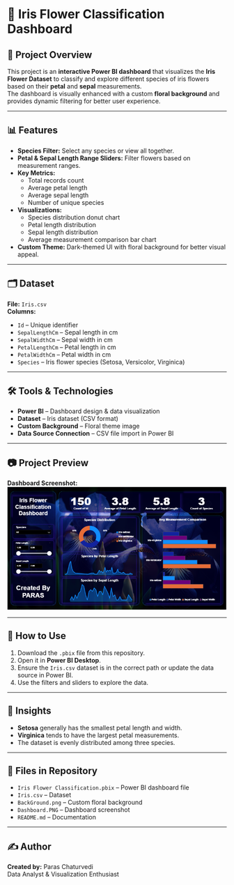 # 🌸 Iris Flower Classification Dashboard

## 📌 Project Overview
This project is an **interactive Power BI dashboard** that visualizes the **Iris Flower Dataset** to classify and explore different species of iris flowers based on their **petal** and **sepal** measurements.  
The dashboard is visually enhanced with a custom **floral background** and provides dynamic filtering for better user experience.

---

## 📊 Features
- **Species Filter:** Select any species or view all together.
- **Petal & Sepal Length Range Sliders:** Filter flowers based on measurement ranges.
- **Key Metrics:**
  - Total records count
  - Average petal length
  - Average sepal length
  - Number of unique species
- **Visualizations:**
  - Species distribution donut chart
  - Petal length distribution
  - Sepal length distribution
  - Average measurement comparison bar chart
- **Custom Theme:** Dark-themed UI with floral background for better visual appeal.

---

## 🗂 Dataset
**File:** `Iris.csv`  
**Columns:**
- `Id` – Unique identifier
- `SepalLengthCm` – Sepal length in cm
- `SepalWidthCm` – Sepal width in cm
- `PetalLengthCm` – Petal length in cm
- `PetalWidthCm` – Petal width in cm
- `Species` – Iris flower species (Setosa, Versicolor, Virginica)

---

## 🛠 Tools & Technologies
- **Power BI** – Dashboard design & data visualization
- **Dataset** – Iris dataset (CSV format)
- **Custom Background** – Floral theme image
- **Data Source Connection** – CSV file import in Power BI

---

## 📷 Project Preview
**Dashboard Screenshot:**  
![Dashboard Preview](Dashboard.PNG)

---

## 🚀 How to Use
1. Download the `.pbix` file from this repository.
2. Open it in **Power BI Desktop**.
3. Ensure the `Iris.csv` dataset is in the correct path or update the data source in Power BI.
4. Use the filters and sliders to explore the data.

---

## 📌 Insights
- **Setosa** generally has the smallest petal length and width.
- **Virginica** tends to have the largest petal measurements.
- The dataset is evenly distributed among three species.

---

## 📄 Files in Repository
- `Iris Flower Classification.pbix` – Power BI dashboard file
- `Iris.csv` – Dataset
- `BackGround.png` – Custom floral background
- `Dashboard.PNG` – Dashboard screenshot
- `README.md` – Documentation

---

## ✍ Author
**Created by:** Paras Chaturvedi  
Data Analyst & Visualization Enthusiast
